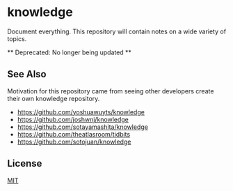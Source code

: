 # knowledge

Document everything. This repository will contain notes on a wide variety of topics.

** Deprecated: No longer being updated **

## See Also

Motivation for this repository came from seeing other developers create their own knowledge repository.

- https://github.com/yoshuawuyts/knowledge
- https://github.com/joshwnj/knowledge
- https://github.com/sotayamashita/knowledge
- https://github.com/theatlasroom/tidbits
- https://github.com/sotojuan/knowledge

## License

[MIT](https://tldrlegal.com/license/mit-license)
